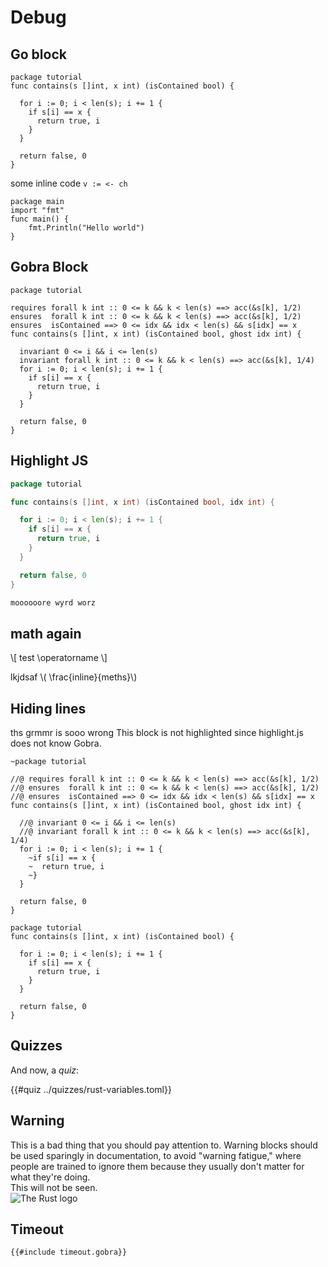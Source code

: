# Debug

## Go block
```go,editable
package tutorial
func contains(s []int, x int) (isContained bool) {

  for i := 0; i < len(s); i += 1 {
    if s[i] == x {
      return true, i
    }
  }

  return false, 0
}
```

some inline code `v := <- ch`

```go,editable
package main
import "fmt"
func main() {
    fmt.Println("Hello world")
}
```

## Gobra Block
```gobra,editable
package tutorial

requires forall k int :: 0 <= k && k < len(s) ==> acc(&s[k], 1/2)
ensures  forall k int :: 0 <= k && k < len(s) ==> acc(&s[k], 1/2)
ensures  isContained ==> 0 <= idx && idx < len(s) && s[idx] == x
func contains(s []int, x int) (isContained bool, ghost idx int) {

  invariant 0 <= i && i <= len(s)
  invariant forall k int :: 0 <= k && k < len(s) ==> acc(&s[k], 1/4)
  for i := 0; i < len(s); i += 1 {
    if s[i] == x {
      return true, i
    }
  }

  return false, 0
}
```
## Highlight JS
```go
package tutorial

func contains(s []int, x int) (isContained bool, idx int) {

  for i := 0; i < len(s); i += 1 {
    if s[i] == x {
      return true, i
    }
  }

  return false, 0
}

moooooore wyrd worz
```
##  math again
\\[ test \operatorname \\]

lkjdsaf \\( \frac{inline}{meths}\\)

## Hiding lines
ths grmmr is sooo wrong
This block is not highlighted since highlight.js does not know Gobra.
```go,hide-boring
~package tutorial

//@ requires forall k int :: 0 <= k && k < len(s) ==> acc(&s[k], 1/2)
//@ ensures  forall k int :: 0 <= k && k < len(s) ==> acc(&s[k], 1/2)
//@ ensures  isContained ==> 0 <= idx && idx < len(s) && s[idx] == x
func contains(s []int, x int) (isContained bool, ghost idx int) {

  //@ invariant 0 <= i && i <= len(s)
  //@ invariant forall k int :: 0 <= k && k < len(s) ==> acc(&s[k], 1/4)
  for i := 0; i < len(s); i += 1 {
    ~if s[i] == x {
    ~  return true, i
    ~}
  }

  return false, 0
}
```


```go,editable,runnable
package tutorial
func contains(s []int, x int) (isContained bool) {

  for i := 0; i < len(s); i += 1 {
    if s[i] == x {
      return true, i
    }
  }

  return false, 0
}
```
## Quizzes

And now, a _quiz_:

{{#quiz ../quizzes/rust-variables.toml}}

## Warning

<div class="warning">
This is a bad thing that you should pay attention to.
Warning blocks should be used sparingly in documentation, to avoid "warning
fatigue," where people are trained to ignore them because they usually don't
matter for what they're doing.
</div>


<div class="hidden">This will not be seen.</div>

<img class="right" src="gobra.png" alt="The Rust logo">

## Timeout
```gobra,hide-boring
{{#include timeout.gobra}}
```
